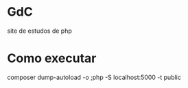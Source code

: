 # GdC
 site de estudos de php

# Como executar
composer dump-autoload -o ;php -S localhost:5000 -t public
